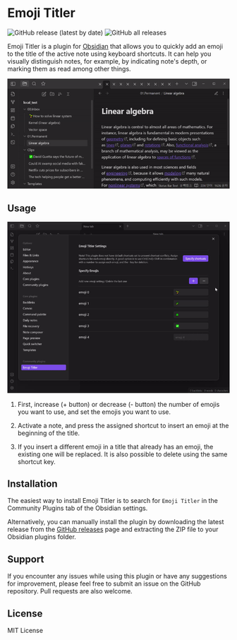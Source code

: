 # Emoji Titler
![GitHub release (latest by date)](https://img.shields.io/github/v/release/hyeonseonam/obsidian-emoji-titler?style=for-the-badge) ![GitHub all releases](https://img.shields.io/github/downloads/hyeonseonam/obsidian-emoji-titler/total?style=for-the-badge)

Emoji Titler is a plugin for [Obsidian](https://obsidian.md/) that allows you to quickly add an emoji to the title of the active note using keyboard shortcuts. It can help you visually distinguish notes, for example, by indicating note's depth, or marking them as read among other things.


![Emoji Titler Demo Image](img/demo.gif)

## Usage

![Setting Shortcuts](img/setting_shortcuts.gif)

1. First, increase (+ button) or decrease (- button) the number of emojis you want to use, and set the emojis you want to use.

2. Activate a note, and press the assigned shortcut to insert an emoji at the beginning of the title.

3. If you insert a different emoji in a title that already has an emoji, the existing one will be replaced. It is also possible to delete using the same shortcut key.

## Installation

The easiest way to install Emoji Titler is to search for `Emoji Titler` in the Community Plugins tab of the Obsidian settings.

Alternatively, you can manually install the plugin by downloading the latest release from the [GitHub releases](https://github.com/hyeonseonam/obsidian-emoji-titler/releases) page and extracting the ZIP file to your Obsidian plugins folder.


## Support

If you encounter any issues while using this plugin or have any suggestions for improvement, please feel free to submit an issue on the GitHub repository. Pull requests are also welcome.

## License

MIT License